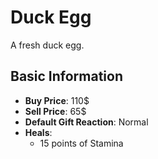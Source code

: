 # Duck Egg

A fresh duck egg.

## Basic Information

- **Buy Price**: 110$
- **Sell Price**: 65$
- **Default Gift Reaction**: Normal
- **Heals**:
  - 15 points of Stamina